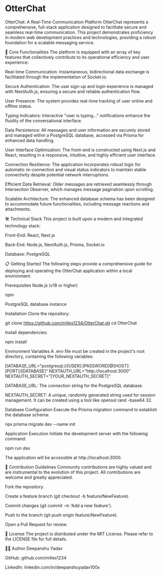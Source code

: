 # OtterChat
OtterChat: A Real-Time Communication Platform
OtterChat represents a comprehensive, full-stack application designed to facilitate secure and seamless real-time communication. This project demonstrates proficiency in modern web development practices and technologies, providing a robust foundation for a scalable messaging service.

🚀 Core Functionalities
The platform is equipped with an array of key features that collectively contribute to its operational efficiency and user experience:

Real-time Communication: Instantaneous, bidirectional data exchange is facilitated through the implementation of Socket.io.

Secure Authentication: The user sign-up and login experience is managed with NextAuth.js, ensuring a secure and reliable authentication flow.

User Presence: The system provides real-time tracking of user online and offline status.

Typing Indicators: Interactive "user is typing..." notifications enhance the fluidity of the conversational interface.

Data Persistence: All messages and user information are securely stored and managed within a PostgreSQL database, accessed via Prisma for enhanced data handling.

User Interface Optimization: The front-end is constructed using Next.js and React, resulting in a responsive, intuitive, and highly efficient user interface.

Connection Resilience: The application incorporates robust logic for automatic re-connection and visual status indicators to maintain stable connectivity despite potential network interruptions.

Efficient Data Retrieval: Older messages are retrieved seamlessly through Intersection Observer, which manages message pagination upon scrolling.

Scalable Architecture: The enhanced database schema has been designed to accommodate future functionalities, including message reactions and attachments.

🛠️ Technical Stack
This project is built upon a modern and integrated technology stack:

Front-End: React, Next.js

Back-End: Node.js, NextAuth.js, Prisma, Socket.io

Database: PostgreSQL

📋 Getting Started
The following steps provide a comprehensive guide for deploying and operating the OtterChat application within a local environment.

Prerequisites
Node.js (v18 or higher)

npm

PostgreSQL database instance

Installation
Clone the repository:

git clone https://github.com/milles1234/OtterChat.git
cd OtterChat

Install dependencies:

npm install

Environment Variables
A .env file must be created in the project's root directory, containing the following variables:

DATABASE_URL="postgresql://[USER]:[PASSWORD]@[HOST]:[PORT]/[DATABASE]"
NEXTAUTH_URL="http://localhost:3000"
NEXTAUTH_SECRET="[YOUR_NEXTAUTH_SECRET]"

DATABASE_URL: The connection string for the PostgreSQL database.

NEXTAUTH_SECRET: A unique, randomly generated string used for session management. It can be created using a tool like openssl rand -base64 32.

Database Configuration
Execute the Prisma migration command to establish the database schema:

npx prisma migrate dev --name init

Application Execution
Initiate the development server with the following command:

npm run dev

The application will be accessible at http://localhost:3000.

🤝 Contribution Guidelines
Community contributions are highly valued and are instrumental to the evolution of this project. All contributions are welcome and greatly appreciated.

Fork the repository.

Create a feature branch (git checkout -b feature/NewFeature).

Commit changes (git commit -m 'Add a new feature').

Push to the branch (git push origin feature/NewFeature).

Open a Pull Request for review.

📄 License
The project is distributed under the MIT License. Please refer to the LICENSE file for full details.

🧑‍💻 Author
Deepanshu Yadav

GitHub: github.com/milles1234

LinkedIn: linkedin.com/in/deepanshuyadav100x
